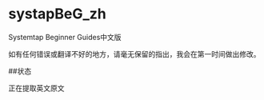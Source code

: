 systapBeG_zh
============

Systemtap Beginner Guides中文版

如有任何错误或翻译不好的地方，请毫无保留的指出，我会在第一时间做出修改。

##状态

正在提取英文原文
